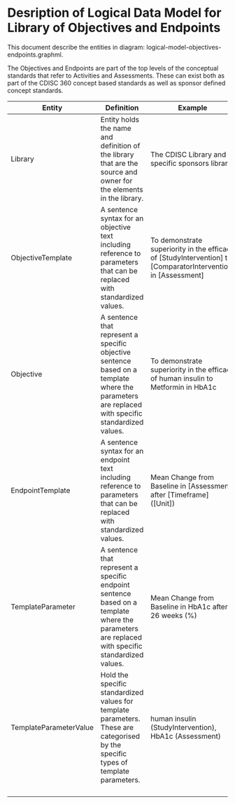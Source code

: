 # Desription of Logical Data Model for Library of Objectives and Endpoints

This document describe the entities in diagram: logical-model-objectives-endpoints.graphml.

The Objectives and Endpoints are part of the top levels of the conceptual standards that refer to Activities and Assessments. These can exist both as part of the CDISC 360 concept based standards as well as sponsor defined concept standards.

| Entity | Definition | Example |
| ------ | ---------- | -------- |
| Library                | Entity holds the name and definition of the library that are the source and owner for the elements in the library. | The CDISC Library and a specific sponsors library.  |
| ObjectiveTemplate      | A sentence syntax for an objective text including reference to parameters that can be replaced with standardized values. | To demonstrate superiority in the efficacy of [StudyIntervention] to [ComparatorIntervention] in [Assessment] |
| Objective              | A sentence that represent a specific objective sentence based on a template where the parameters are replaced with specific standardized values. | To demonstrate superiority in the efficacy of human insulin to Metformin in HbA1c |
| EndpointTemplate       | A sentence syntax for an endpoint text including reference to parameters that can be replaced with standardized values. | Mean Change from Baseline in [Assessment] after [Timeframe] ([Unit]) |
| TemplateParameter      | A sentence that represent a specific endpoint sentence based on a template where the parameters are replaced with specific standardized values. | Mean Change from Baseline in HbA1c after 26 weeks (%) |
| TemplateParameterValue | Hold the specific standardized values for template parameters. These are categorised by the specific types of template parameters. | human insulin (StudyIntervention), HbA1c (Assessment) |
|  |  |  |
|  |  |  |
|  |  |  |
|  |  |  |


